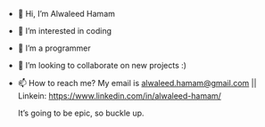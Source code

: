 - 👋 Hi, I’m Alwaleed Hamam
- 👀 I’m interested in coding
- 🌱 I’m a programmer
- 💞️ I’m looking to collaborate on new projects :)
- 📫 How to reach me? My email is alwaleed.hamam@gmail.com || Linkein: https://www.linkedin.com/in/alwaleed-hamam/

  It’s going to be epic, so buckle up.

<!---
--->
